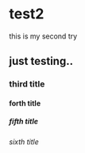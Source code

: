 # test2
this is my second try
## just testing..
### third title
#### forth title
##### fifth title
###### sixth title
